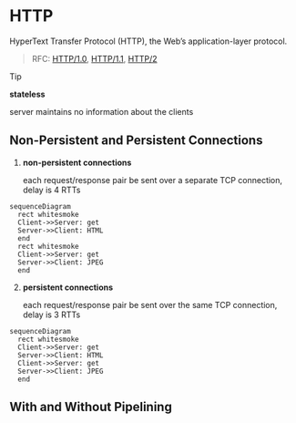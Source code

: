 # HTTP

HyperText Transfer Protocol (HTTP), the Web’s application-layer protocol.

> RFC: [HTTP/1.0](https://datatracker.ietf.org/doc/html/rfc1945), [HTTP/1.1](https://datatracker.ietf.org/doc/html/rfc7230), [HTTP/2](https://datatracker.ietf.org/doc/html/rfc7540)

> [!TIP]
>
> **stateless**
>
> server maintains no information about the clients

## Non-Persistent and Persistent Connections

1. **non-persistent connections**

   each request/response pair be sent over a separate TCP connection, delay is 4 RTTs

```mermaid
sequenceDiagram
  rect whitesmoke
  Client->>Server: get
  Server->>Client: HTML
  end
  rect whitesmoke
  Client->>Server: get
  Server->>Client: JPEG
  end
```

2. **persistent connections**

   each request/response pair be sent over the same TCP connection, delay is 3 RTTs

```mermaid
sequenceDiagram
  rect whitesmoke
  Client->>Server: get
  Server->>Client: HTML
  Client->>Server: get
  Server->>Client: JPEG
  end
```

## With and Without Pipelining
